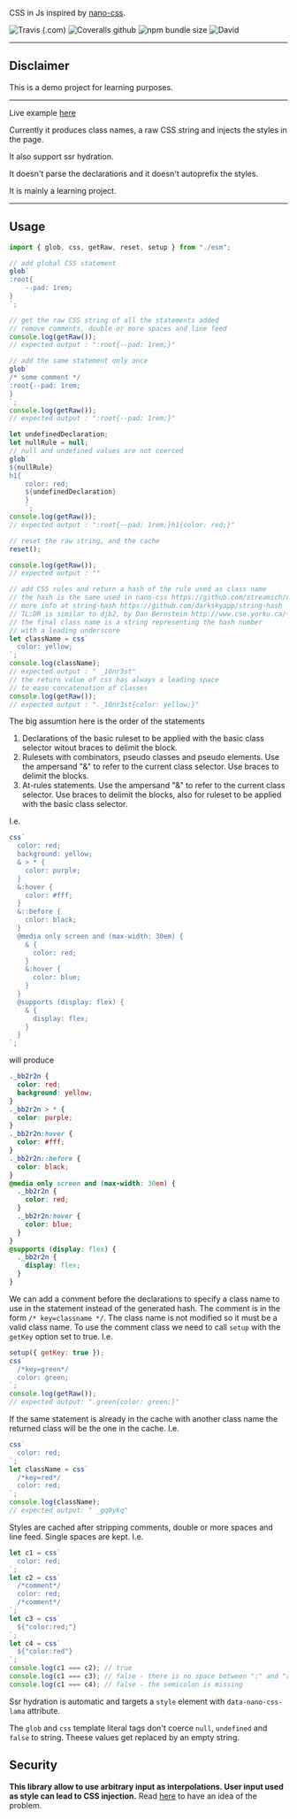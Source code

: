 CSS in Js inspired by [nano-css](https://github.com/streamich/nano-css).

![Travis (.com)](https://img.shields.io/travis/com/Dorilama/nano-css) ![Coveralls github](https://img.shields.io/coveralls/github/Dorilama/nano-css) ![npm bundle size](https://img.shields.io/bundlephobia/minzip/@dorilama/nano-css) ![David](https://img.shields.io/david/Dorilama/nano-css)

---

## Disclaimer

This is a demo project for learning purposes.

---

Live example [here](https://codepen.io/dorilama/pen/oNboJxB)

Currently it produces class names, a raw CSS string and injects the styles in the page.

It also support ssr hydration.

It doesn't parse the declarations and it doesn't autoprefix the styles.

It is mainly a learning project.

---

## Usage

```javascript
import { glob, css, getRaw, reset, setup } from "./esm";

// add global CSS statement
glob`
:root{
    --pad: 1rem;
}
`;

// get the raw CSS string of all the statements added
// remove comments, double or more spaces and line feed
console.log(getRaw());
// expected output : ":root{--pad: 1rem;}"

// add the same statement only once
glob`
/* some comment */
:root{--pad: 1rem;
}
`;
console.log(getRaw());
// expected output : ":root{--pad: 1rem;}"

let undefinedDeclaration;
let nullRule = null;
// null and undefined values are not coerced
glob`
${nullRule}
h1{
    color: red;
    ${undefinedDeclaration}
    }
    `;
console.log(getRaw());
// expected output : ":root{--pad: 1rem;}h1{color: red;}"

// reset the raw string, and the cache
reset();

console.log(getRaw());
// expected output : ""

// add CSS rules and return a hash of the rule used as class name
// the hash is the same used in nano-css https://github.com/streamich/nano-css
// more info at string-hash https://github.com/darkskyapp/string-hash
// TL;DR is similar to djb2, by Dan Bernstein http://www.cse.yorku.ca/~oz/hash.html
// the final class name is a string representing the hash number
// with a leading underscore
let className = css`
  color: yellow;
`;
console.log(className);
// expected output : " _10nr3st"
// the return value of css has always a leading space
// to ease concatenation of classes
console.log(getRaw());
// expected output : "._10nr3st{color: yellow;}"
```

The big assumtion here is the order of the statements

1. Declarations of the basic ruleset to be applied with the basic class selector witout braces to delimit the block.
2. Rulesets with combinators, pseudo classes and pseudo elements. Use the ampersand "&" to refer to the current class selector. Use braces to delimit the blocks.
3. At-rules statements. Use the ampersand "&" to refer to the current class selector. Use braces to delimit the blocks, also for ruleset to be applied with the basic class selector.

I.e.

```javascript
css`
  color: red;
  background: yellow;
  & > * {
    color: purple;
  }
  &:hover {
    color: #fff;
  }
  &::before {
    color: black;
  }
  @media only screen and (max-width: 30em) {
    & {
      color: red;
    }
    &:hover {
      color: blue;
    }
  }
  @supports (display: flex) {
    & {
      display: flex;
    }
  }
`;
```

will produce

```css
._bb2r2n {
  color: red;
  background: yellow;
}
._bb2r2n > * {
  color: purple;
}
._bb2r2n:hover {
  color: #fff;
}
._bb2r2n::before {
  color: black;
}
@media only screen and (max-width: 30em) {
  ._bb2r2n {
    color: red;
  }
  ._bb2r2n:hover {
    color: blue;
  }
}
@supports (display: flex) {
  ._bb2r2n {
    display: flex;
  }
}
```

We can add a comment before the declarations to specify a class name to use in the statement instead of the generated hash. The comment is in the form `/* key=classname */`. The class name is not modified so it must be a valid class name.
To use the comment class we need to call `setup` with the `getKey` option set to true.
I.e.

```javascript
setup({ getKey: true });
css`
  /*key=green*/
  color: green;
`;
console.log(getRaw());
// expected output: ".green{color: green;}"
```

If the same statement is already in the cache with another class name the returned class will be the one in the cache.
I.e.

```javascript
css`
  color: red;
`;
let className = css`
  /*key=red*/
  color: red;
`;
console.log(className);
// expected output: " _gq0ykq"
```

Styles are cached after stripping comments, double or more spaces and line feed. Single spaces are kept.
I.e.

```javascript
let c1 = css`
  color: red;
`;
let c2 = css`
  /*comment*/
  color: red;
  /*comment*/
`;
let c3 = css`
  ${"color:red;"}
`;
let c4 = css`
  ${"color:red"}
`;
console.log(c1 === c2); // true
console.log(c1 === c3); // false - there is no space between ":" and "red"
console.log(c1 === c4); // false - the semicolon is missing
```

Ssr hydration is automatic and targets a `style` element with `data-nano-css-lama` attribute.

The `glob` and `css` template literal tags don't coerce `null`, `undefined` and `false` to string. Theese values get replaced by an empty string.

## Security

**This library allow to use arbitrary input as interpolations. User input used as style can lead to CSS injection.**
Read [here](https://frontarm.com/james-k-nelson/how-can-i-use-css-in-js-securely/) to have an idea of the problem.
